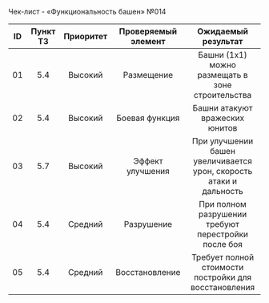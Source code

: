 ﻿Чек-лист - «Функциональность башен» №014

| ID | Пункт ТЗ | Приоритет | Проверяемый элемент | Ожидаемый результат |
|:-:|:-:|:-:|:-:|:-:|
| 01 | 5.4 | Высокий | Размещение | Башни (1x1) можно размещать в зоне строительства |
| 02 | 5.4 | Высокий | Боевая функция | Башни атакуют вражеских юнитов |
| 03 | 5.7 | Высокий | Эффект улучшения | При улучшении башен увеличивается урон, скорость атаки и дальность |
| 04 | 5.4 | Средний | Разрушение | При полном разрушении требуют перестройки после боя |
| 05 | 5.4 | Средний | Восстановление | Требует полной стоимости постройки для восстановления |
